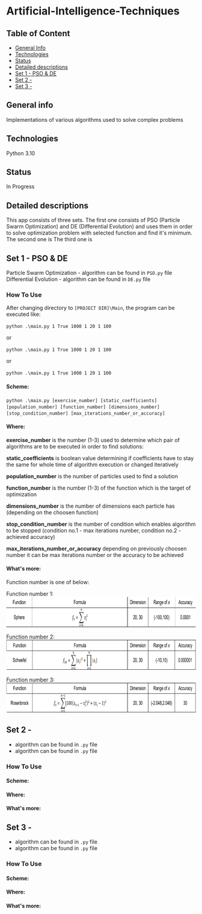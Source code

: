 # Artificial-Intelligence-Techniques

## Table of Content
* [General Info](#setup)
* [Technologies](#technologies)
* [Status](#status)
* [Detailed descriptions](#detailed-descriptions)
* [Set 1 - PSO & DE](#set-1-pso-&-de) 
* [Set 2 - ](#set-2-)
* [Set 3 - ](#set-3-)

## General info
Implementations of various algorithms used to solve complex problems

## Technologies
Python 3.10

## Status
In Progress

## Detailed descriptions
This app consists of three sets.
The first one consists of PSO (Particle Swarm Optimization) and DE (Differential Evolution) and uses them in order to solve optimization problem with selected function and find it's minimum.
The second one is
The third one is

## Set 1 - PSO & DE    
Particle Swarm Optimization - algorithm can be found in `PSO.py` file      
Differential Evolution - algorithm can be found in `DE.py` file              

### How To Use
After changing directory to `[PROJECT DIR]\Main`, the program can be executed like:

`python .\main.py 1 True 1000 1 20 1 100`

or

`python .\main.py 1 True 1000 1 20 1 100`

or

`python .\main.py 1 True 1000 1 20 1 100`
    
#### Scheme:
`python .\main.py [exercise_number] [static_coefficients] [population_number] [function_number] [dimensions_number] [stop_condition_number] [max_iterations_number_or_accuracy]`
    
#### Where:

**exercise_number** is the number (1-3) used to determine which pair of algorithms are to be executed in order to find solutions:

**static_coefficients** is boolean value determining if coefficients have to stay the same for whole time of algorithm execution or changed iteratively

**population_number** is the number of particles used to find a solution

**function_number** is the number (1-3) of the function which is the target of optimization

**dimensions_number** is the number of dimensions each particle has (depending on the choosen function)

**stop_condition_number** is the number of condition which enables algorithm to be stopped (condition no.1 - max iterations number, condition no.2 - achieved accuracy)

**max_iterations_number_or_accuracy** depending on previously choosen number it can be max iterations number or the accuracy to be achieved

#### What's more:
Function number is one of below:

Function number 1:    
<img src="https://github.com/ljaniszewski00/Artificial-Intelligence-Techniques/blob/master/Assets/Sphere%20function%20description.png?raw=true" width="850" height="80"> 

Function number 2:    
<img src="https://github.com/ljaniszewski00/Artificial-Intelligence-Techniques/blob/master/Assets/Schwefel%20function%20description.png?raw=true" width="850" height="80"> 

Function number 3:     
<img src="https://github.com/ljaniszewski00/Artificial-Intelligence-Techniques/blob/master/Assets/Rosenbrock%20function%20description.png?raw=true" width="850" height="80"> 



## Set 2 -    
 - algorithm can be found in `.py` file      
 - algorithm can be found in `.py` file              

### How To Use

    
#### Scheme:

    
#### Where:


#### What's more:


## Set 3 -    
 - algorithm can be found in `.py` file      
 - algorithm can be found in `.py` file              

### How To Use

    
#### Scheme:

    
#### Where:


#### What's more:

